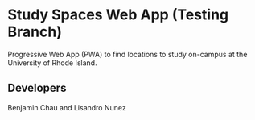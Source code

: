 # Study Spaces Web App (Testing Branch)
Progressive Web App (PWA) to find locations to study on-campus at the University of Rhode Island.

## Developers
Benjamin Chau and Lisandro Nunez
